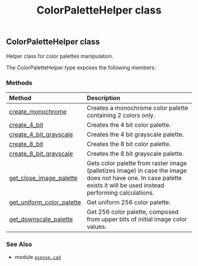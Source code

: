 ﻿---
title: ColorPaletteHelper class
second_title: Aspose.CAD for Python via .NET API References
description: 
type: docs
weight: 90
url: /python-net/aspose.cad/colorpalettehelper/
is_root: false
---

## ColorPaletteHelper class

Helper class for color palettes manipulation.



The ColorPaletteHelper type exposes the following members:

### Methods
| Method | Description |
| :- | :- |
| [create_monochrome](/cad/python-net/aspose.cad/colorpalettehelper/create_monochrome/#) | Creates a monochrome color palette containing 2 colors only. |
| [create_4_bit](/cad/python-net/aspose.cad/colorpalettehelper/create_4_bit/#) | Creates the 4 bit color palette. |
| [create_4_bit_grayscale](/cad/python-net/aspose.cad/colorpalettehelper/create_4_bit_grayscale/#bool) | Creates the 4 bit grayscale palette. |
| [create_8_bit](/cad/python-net/aspose.cad/colorpalettehelper/create_8_bit/#) | Creates the 8 bit color palette. |
| [create_8_bit_grayscale](/cad/python-net/aspose.cad/colorpalettehelper/create_8_bit_grayscale/#bool) | Creates the 8 bit grayscale palette. |
| [get_close_image_palette](/cad/python-net/aspose.cad/colorpalettehelper/get_close_image_palette/#aspose.cad.RasterImage-int) | Gets color palette from raster image (palletizes image) in case the image does not have one. In case palette exists it will be used instead performing calculations. |
| [get_uniform_color_palette](/cad/python-net/aspose.cad/colorpalettehelper/get_uniform_color_palette/#aspose.cad.RasterImage) | Get uniform 256 color palette. |
| [get_downscale_palette](/cad/python-net/aspose.cad/colorpalettehelper/get_downscale_palette/#aspose.cad.RasterImage) | Get 256 color palette, composed from upper bits of initial image color values. |



### See Also
* module [`aspose.cad`](..)
